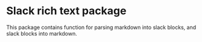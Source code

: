 # Slack rich text package

This package contains function for parsing markdown into slack blocks, and slack blocks into markdown.
